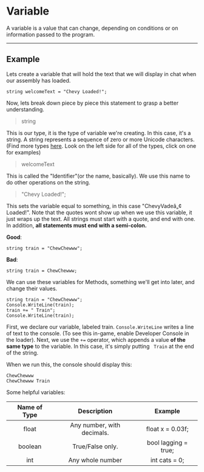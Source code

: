 Variable
===================

A variable is a value that can change, depending on conditions or on information passed to the program.

----------

Example
-------------

Lets create a variable that will hold the text that we will display in chat when our assembly has loaded.

	string welcomeText = "Chevy Loaded!";
 
Now, lets break down piece by piece this statement to grasp a better understanding.

> string

This is our type, it is the type of variable we're creating. In this case, it's a string. A string represents a sequence of zero or more Unicode characters. (Find more types [here](https://msdn.microsoft.com/en-us/library/s1ax56ch.aspx). Look on the left side for all of the types, click on one for examples)

  >welcomeText

  This is called the "Identifier"(or the name, basically). We use this name to do other operations on the string.

  >"Chevy Loaded!";

This sets the variable equal to something, in this case "ChevyVadeâ„¢ Loaded!". Note that the quotes wont show up when we use this variable, it just wraps up the text. All strings must start with a quote, and end with one. In addition, **all statements must end with a semi-colon.**

**Good**:

    string train = "ChewChewww";

**Bad**:

    string train = ChewChewww;


We can use these variables for Methods, something we'll get into later, and change their values.

    string train = "ChewChewww";
    Console.WriteLine(train);
    train += " Train";
    Console.WriteLine(train);

First, we declare our variable, labeled train. `Console.WriteLine` writes a line of text to the console. (To see this in-game, enable Developer Console in the loader). Next, we use the `+=` operator, which appends a value **of the same type** to the variable. In this case, it's simply putting ` Train` at the end of the string.

When we run this, the console should display this:   

	ChewChewww
	ChewChewww Train

Some helpful variables:

| Name of Type |         Description        |        Example       |
|:------------:|:--------------------------:|:--------------------:|
|     float    | Any number, with decimals. |   float x = 0.03f;   |
|    boolean   |      True/False only.      | bool lagging = true; |
|      int     |      Any whole number      |     int cats = 0;    |